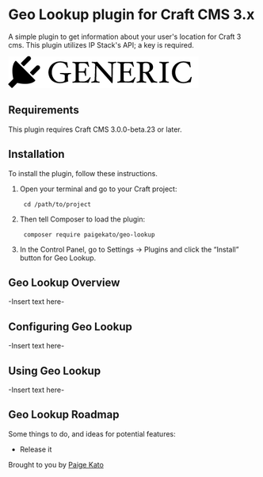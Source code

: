 # Geo Lookup plugin for Craft CMS 3.x


A simple plugin to get information about your user's location for Craft 3 cms. This plugin utilizes IP Stack's API; a key is required.

![Screenshot](resources/img/plugin-logo.png)

## Requirements

This plugin requires Craft CMS 3.0.0-beta.23 or later.

## Installation

To install the plugin, follow these instructions.

1. Open your terminal and go to your Craft project:

        cd /path/to/project

2. Then tell Composer to load the plugin:

        composer require paigekato/geo-lookup

3. In the Control Panel, go to Settings → Plugins and click the “Install” button for Geo Lookup.

## Geo Lookup Overview

-Insert text here-

## Configuring Geo Lookup

-Insert text here-

## Using Geo Lookup

-Insert text here-

## Geo Lookup Roadmap

Some things to do, and ideas for potential features:

* Release it

Brought to you by [Paige Kato](https://github.com/paigekato)
